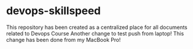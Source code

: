 # devops-skillspeed
This repository has been created as a centralized place for all documents related to Devops Course
Another change to test push from laptop!
This change has been done from my MacBook Pro!
